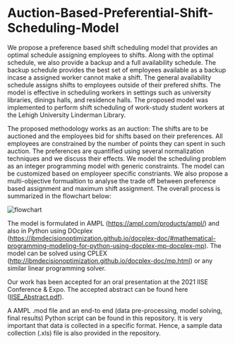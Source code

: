 # Auction-Based-Preferential-Shift-Scheduling-Model

We propose a preference based shift scheduling model that provides an optimal schedule assigning employees to shifts. Along with the optimal schedule, we also provide a backup and a full availability schedule. The backup schedule provides the best set of employees available as a backup incase a assigned worker cannot make a shift. The general availability schedule assigns shifts to employees outside of their prefered shifts. The model is effective in scheduling workers in settings such as university libraries, dinings halls, and residence halls. The proposed model was implemented to perform shift scheduling of work-study student workers at the Lehigh University Linderman Library.

The proposed methodology works as an auction: The shifts are to be auctioned and the employees bid for shifts based on their preferences. All employees are constrained by the number of points they can spent in such auction. The preferences are quantified using several normalization techniques and we discuss their effects. We model the scheduling problem as an integer programming model with generic constraints. The model can be customized based on employeer specific constriants. We also propose a multi-objective formualtion to analyse the trade off between preference based assignment and maximum shift assignment. The overall process is summarized in the flowchart below:

![flowchart](https://user-images.githubusercontent.com/71509604/106329159-fd34d000-624e-11eb-902b-64ca1e5cb07f.PNG)

The model is formulated in AMPL (https://ampl.com/products/ampl/) and also in Python using DOcplex (https://ibmdecisionoptimization.github.io/docplex-doc/#mathematical-programming-modeling-for-python-using-docplex-mp-docplex-mp). The model can be solved using CPLEX (http://ibmdecisionoptimization.github.io/docplex-doc/mp.html) or any similar linear programming solver. 

Our work has been accepted for an oral presentation at the 2021 IISE Conference & Expo. The accepted abstract can be found here ([IISE_Abstract.pdf](https://github.com/vedpatel49/Auction-Based-Preferential-Shift-Assignment-Model/files/5913754/IISE_Abstract_Final.pdf)). 

A AMPL .mod file and an end-to end (data pre-processing, model solving, final results) Python script can be found in this repository. It is very important that data is collected in a specific format. Hence, a sample data collection (.xls) file is also provided in the repository.

